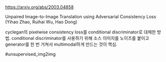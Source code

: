 https://arxiv.org/abs/2003.04858

Unpaired Image-to-Image Translation using Adversarial Consistency Loss (Yihao Zhao, Ruihai Wu, Hao Dong)

cyclegan의 pixelwise consistency loss를 conditional discriminator로 대체한 방법. conditional discriminator를 사용하기 위해 소스 이미지를 노이즈를 붙이고 generator를 한 번 거쳐서 multimodal하게 만드는 것이 핵심.

#unsupervised_img2img